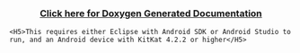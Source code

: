 <title>Delta Laser App - written by Jordan Humphries</title>
    <h3 align="center">
    <a href="https://rawgit.com/d-mariano/DeltaLaser/master/Application/Documentation/html/index.html">Click here for Doxygen Generated Documentation</a>
    </h3>
    
    <H5>This requires either Eclipse with Android SDK or Android Studio to run, and an Android device with KitKat 4.2.2 or higher</H5>
